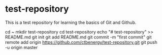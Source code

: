 # test-repository
This is a test repository for learning the basics of Git and Github.

cd ~
mkdir test-repository
cd test-repository
echo "# test-repository" >> README.md
git init
git add README.md
git commit -m "first commit"
git remote add origin https://github.com/ctbenergy/test-repository.git
git push -u origin master